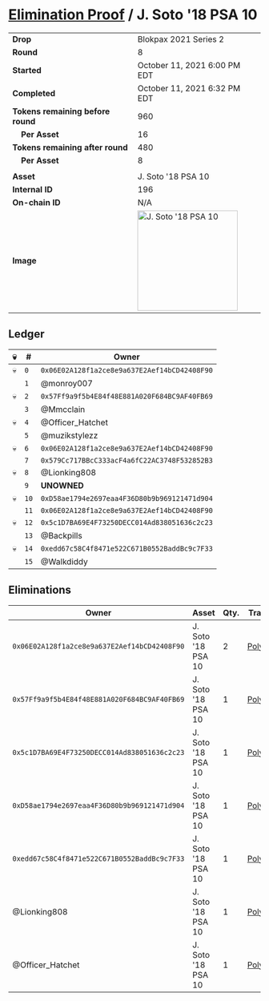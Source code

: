 # [Elimination Proof](./readme.md) / J. Soto &#039;18 PSA 10

|||
|---|---|
| **Drop** | Blokpax 2021 Series 2 |
| **Round** | 8 |
| **Started** | October 11, 2021 6:00 PM EDT |
| **Completed** | October 11, 2021 6:32 PM EDT |
| **Tokens remaining before round** | 960 |
| **&nbsp;&nbsp;&nbsp;&nbsp;Per Asset** | 16 |
| **Tokens remaining after round** | 480 |
| **&nbsp;&nbsp;&nbsp;&nbsp;Per Asset** | 8 |
| | |
| **Asset** | J. Soto &#039;18 PSA 10 |
| **Internal ID** | 196 |
| **On-chain ID** | N/A |
| **Image** | <img src="https://tcdn.blokpax.com/9484ebfa-6358-4d68-b1ec-168bf10b74f5/46688a617122530966e02266190a0e61a3b4acfd293c31d975b8eb8e5c528f02.jpg" height="200" alt="J. Soto &#039;18 PSA 10" /> |

## Ledger

| 💀 | # | Owner |
| --- | --- | --- |
| 💀 | `0` | `0x06E02A128f1a2ce8e9a637E2Aef14bCD42408F90` |
|  | `1` | @monroy007 |
| 💀 | `2` | `0x57Ff9a9f5b4E84f48E881A020F684BC9AF40FB69` |
|  | `3` | @Mmcclain |
| 💀 | `4` | @Officer_Hatchet |
|  | `5` | @muzikstylezz |
| 💀 | `6` | `0x06E02A128f1a2ce8e9a637E2Aef14bCD42408F90` |
|  | `7` | `0x579Cc717BBcC333acF4a6fC22AC3748F532852B3` |
| 💀 | `8` | @Lionking808 |
|  | `9` | **UNOWNED** |
| 💀 | `10` | `0xD58ae1794e2697eaa4F36D80b9b969121471d904` |
|  | `11` | `0x06E02A128f1a2ce8e9a637E2Aef14bCD42408F90` |
| 💀 | `12` | `0x5c1D7BA69E4F73250DECC014Ad838051636c2c23` |
|  | `13` | @Backpills |
| 💀 | `14` | `0xedd67c58C4f8471e522C671B0552BaddBc9c7F33` |
|  | `15` | @Walkdiddy |


## Eliminations

| Owner | Asset | Qty. | Transaction |
| --- | --- | --- | --- |
| `0x06E02A128f1a2ce8e9a637E2Aef14bCD42408F90` | J. Soto '18 PSA 10 | 2 | [Polygonscan](https://polygonscan.com/tx/0x17a35bb5006dd516281339f012707153ce26f00b7d84fbf2d6e9fff792632c0c) |
| `0x57Ff9a9f5b4E84f48E881A020F684BC9AF40FB69` | J. Soto '18 PSA 10 | 1 | [Polygonscan](https://polygonscan.com/tx/0x0be21e2d9b883d29df654f038d320e644b7a3cb1d1cf347176ef13407aeff399) |
| `0x5c1D7BA69E4F73250DECC014Ad838051636c2c23` | J. Soto '18 PSA 10 | 1 | [Polygonscan](https://polygonscan.com/tx/0x94bd6b8d7232ef1f21775be33279c915d5ee454a6d4086ca009957e052753a8c) |
| `0xD58ae1794e2697eaa4F36D80b9b969121471d904` | J. Soto '18 PSA 10 | 1 | [Polygonscan](https://polygonscan.com/tx/0xf01d06bd3319593e1293e89ab0dbdb4160cc8c5d6db9356b1227f53da38bf128) |
| `0xedd67c58C4f8471e522C671B0552BaddBc9c7F33` | J. Soto '18 PSA 10 | 1 | [Polygonscan](https://polygonscan.com/tx/0x2ebd4b4f1abb0f3066e441d240c53082780862ecc3a0a29227252a6765161335) |
| @Lionking808 | J. Soto '18 PSA 10 | 1 | [Polygonscan](https://polygonscan.com/tx/0x28287d174d664a76ed79e29d5a7254a36233f715ee2903b9f16d5dfc5cbc162d) |
| @Officer_Hatchet | J. Soto '18 PSA 10 | 1 | [Polygonscan](https://polygonscan.com/tx/0x828de49d24d2b0d6f4fe8249e01206c0ca3efb08e77c087e8e142b8e6cd1c438) |
